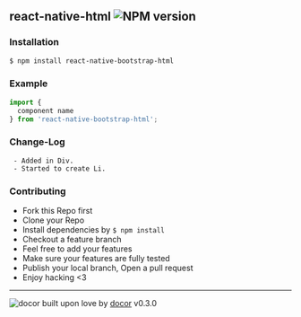 ## react-native-html ![NPM version](https://img.shields.io/npm/v/react-native-bootstrap-html.svg?style=flat)



### Installation
```bash
$ npm install react-native-bootstrap-html
```

### Example
```js
import {
  component name
} from 'react-native-bootstrap-html';
```

### Change-Log
```text
 - Added in Div.
 - Started to create Li.
```


### Contributing
- Fork this Repo first
- Clone your Repo
- Install dependencies by `$ npm install`
- Checkout a feature branch
- Feel free to add your features
- Make sure your features are fully tested
- Publish your local branch, Open a pull request
- Enjoy hacking <3

---
![docor]()
built upon love by [docor](git+https://github.com/turingou/docor.git) v0.3.0
